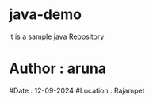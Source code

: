 # java-demo
it is a sample java Repository


# Author : aruna
#Date : 12-09-2024
#Location : Rajampet
